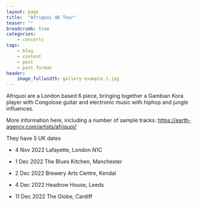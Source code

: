 ```yaml
---
layout: page
title:  "Afriquoi UK Tour"
teaser: ""
breadcrumb: true
categories:
    - concerts
tags:
    - blog
    - content
    - post
    - post format
header:
    image_fullwidth: gallery-example-1.jpg
---
```

Afriquoi are a London based 6 piece, bringing together a Gambian Kora player with Congolose guitar and electronic music with hiphop and jungle influences. 

More information here, including a number of sample tracks: <https://earth-agency.com/artists/afriquoi/>

They have 5 UK dates 

- 4 Nov 2022 Lafayette, London N1C

- 1 Dec 2022 The Blues Kitchen, Manchester

- 2 Dec 2022 Brewery Arts Centre, Kendal

- 4 Dec 2022 Headrow House, Leeds

- 11 Dec 2022 The Globe, Cardiff
